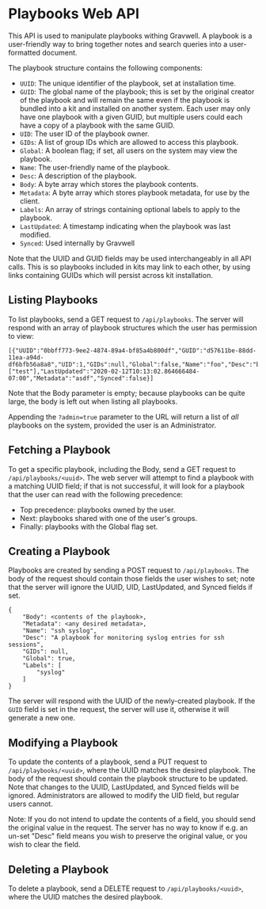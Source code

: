 # Playbooks Web API

This API is used to manipulate playbooks withing Gravwell. A playbook is a user-friendly way to bring together notes and search queries into a user-formatted document.

The playbook structure contains the following components:

* `UUID`: The unique identifier of the playbook, set at installation time.
* `GUID`: The global name of the playbook; this is set by the original creator of the playbook and will remain the same even if the playbook is bundled into a kit and installed on another system. Each user may only have one playbook with a given GUID, but multiple users could each have a copy of a playbook with the same GUID.
* `UID`: The user ID of the playbook owner.
* `GIDs`: A list of group IDs which are allowed to access this playbook.
* `Global`: A boolean flag; if set, all users on the system may view the playbook.
* `Name`: The user-friendly name of the playbook.
* `Desc`: A description of the playbook.
* `Body`: A byte array which stores the playbook contents.
* `Metadata`: A byte array which stores playbook metadata, for use by the client.
* `Labels`: An array of strings containing optional labels to apply to the playbook.
* `LastUpdated`: A timestamp indicating when the playbook was last modified.
* `Synced`: Used internally by Gravwell

Note that the UUID and GUID fields may be used interchangeably in all API calls. This is so playbooks included in kits may link to each other, by using links containing GUIDs which will persist across kit installation.

## Listing Playbooks

To list playbooks, send a GET request to `/api/playbooks`. The server will respond with an array of playbook structures which the user has permission to view:

```
[{"UUID":"0bbff773-9ee2-4874-89a4-bf85a4b800df","GUID":"d57611be-88dd-11ea-a94d-df6bfb56a8a8","UID":1,"GIDs":null,"Global":false,"Name":"foo","Desc":"bar","Body":"","Labels":["test"],"LastUpdated":"2020-02-12T10:13:02.864666484-07:00","Metadata":"asdf","Synced":false}]
```

Note that the Body parameter is empty; because playbooks can be quite large, the body is left out when listing all playbooks.

Appending the `?admin=true` parameter to the URL will return a list of *all* playbooks on the system, provided the user is an Administrator.

## Fetching a Playbook

To get a specific playbook, including the Body, send a GET request to `/api/playbooks/<uuid>`. The web server will attempt to find a playbook with a matching UUID field; if that is not successful, it will look for a playbook that the user can read with the following precedence:

* Top precedence: playbooks owned by the user.
* Next: playbooks shared with one of the user's groups.
* Finally: playbooks with the Global flag set.

## Creating a Playbook

Playbooks are created by sending a POST request to `/api/playbooks`. The body of the request should contain those fields the user wishes to set; note that the server will ignore the UUID, UID, LastUpdated, and Synced fields if set.

```
{
    "Body": <contents of the playbook>,
	"Metadata": <any desired metadata>,
    "Name": "ssh syslog",
    "Desc": "A playbook for monitoring syslog entries for ssh sessions",
    "GIDs": null,
    "Global": true,
    "Labels": [
        "syslog"
    ]
}
```

The server will respond with the UUID of the newly-created playbook. If the `GUID` field is set in the request, the server will use it, otherwise it will generate a new one.

## Modifying a Playbook

To update the contents of a playbook, send a PUT request to `/api/playbooks/<uuid>`, where the UUID matches the desired playbook. The body of the request should contain the playbook structure to be updated. Note that changes to the UUID, LastUpdated, and Synced fields will be ignored. Administrators are allowed to modify the UID field, but regular users cannot.

Note: If you do not intend to update the contents of a field, you should send the original value in the request. The server has no way to know if e.g. an un-set "Desc" field means you wish to preserve the original value, or you wish to clear the field.

## Deleting a Playbook

To delete a playbook, send a DELETE request to `/api/playbooks/<uuid>`, where the UUID matches the desired playbook.